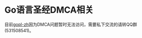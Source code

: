 # Go语言圣经DMCA相关

目前[gopl-zh](https://github.com/golang-china/gopl-zh)因为DMCA问题暂时无法访问，需要私下交流的请转QQ群(531508541)。
